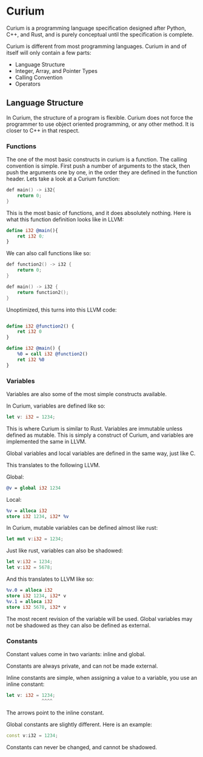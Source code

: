 # Curium

Curium is a programming language specification designed after Python, C++, and Rust, and is purely conceptual until the specification is complete.

Curium is different from most programming languages. Curium in and of itself will only contain a few parts:

- Language Structure
- Integer, Array, and Pointer Types
- Calling Convention
- Operators




## Language Structure

In Curium, the structure of a program is flexible. Curium does not force the programmer to use object oriented programming, or any other method. It is closer to C++ in that respect.

### Functions

The one of the most basic constructs in curium is a function. The calling convention is simple. First push a number of arguments to the stack, then push the arguments one by one, in the order they are defined in the function header. Lets take a look at a Curium function:
```cpp
def main() -> i32{
    return 0;
}
```
This is the most basic of functions, and it does absolutely nothing. Here is what this function definition looks like in LLVM:
```LLVM
define i32 @main(){
    ret i32 0;
}
```

We can also call functions like so:
```cpp
def function2() -> i32 {
    return 0;
}

def main() -> i32 {
    return function2();
}
```

Unoptimized, this turns into this LLVM code:

```LLVM

define i32 @function2() {
    ret i32 0
}

define i32 @main() {
    %0 = call i32 @function2()
    ret i32 %0
}
```


### Variables

Variables are also some of the most simple constructs available.

In Curium, variables are defined like so:
```rust
let v: i32 = 1234;
```
This is where Curium is similar to Rust. Variables are immutable unless defined as mutable. This is simply a construct of Curium, and variables are implemented the same in LLVM.

Global variables and local variables are defined in the same way, just like C.

This translates to the following LLVM.

Global:
```LLVM
@v = global i32 1234
```
Local:
```LLVM
%v = alloca i32
store i32 1234, i32* %v
```

In Curium, mutable variables can be defined almost like rust:
```rust
let mut v:i32 = 1234;
```

Just like rust, variables can also be shadowed:

```rust
let v:i32 = 1234;
let v:i32 = 5678;
```

And this translates to LLVM like so:
```LLVM
%v.0 = alloca i32
store i32 1234, i32* v
%v.1 = alloca i32
store i32 5678, i32* v
```
The most recent revision of the variable will be used. Global variables may not be shadowed as they can also be defined as external.

### Constants

Constant values come in two variants: inline and global.

Constants are always private, and can not be made external.

Inline constants are simple, when assigning a value to a variable, you use an inline constant:
```rust
let v: i32 = 1234;
             ^^^^
```
The arrows point to the inline constant.

Global constants are slightly different. Here is an example:
```cpp
const v:i32 = 1234;
```

Constants can never be changed, and cannot be shadowed.

